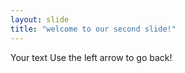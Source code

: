 ```yaml
---
layout: slide
title: "welcome to our second slide!"
---
```


Your text
Use the left arrow to go back!
